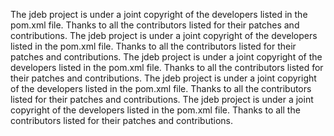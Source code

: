 The jdeb project is under a joint copyright of the developers listed in the pom.xml file.
Thanks to all the contributors listed for their patches and contributions.
The jdeb project is under a joint copyright of the developers listed in the pom.xml file.
Thanks to all the contributors listed for their patches and contributions.
The jdeb project is under a joint copyright of the developers listed in the pom.xml file.
Thanks to all the contributors listed for their patches and contributions.
The jdeb project is under a joint copyright of the developers listed in the pom.xml file.
Thanks to all the contributors listed for their patches and contributions.
The jdeb project is under a joint copyright of the developers listed in the pom.xml file.
Thanks to all the contributors listed for their patches and contributions.
